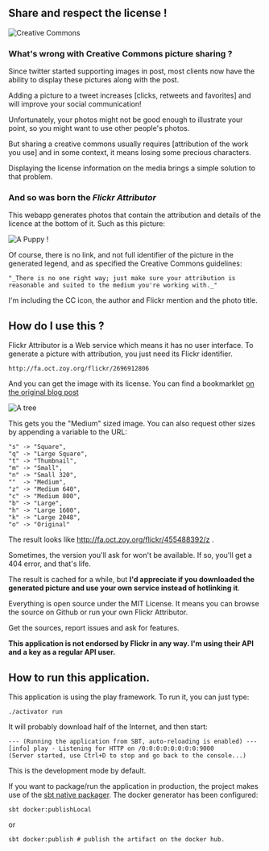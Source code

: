 ## Share and respect the license !

![Creative Commons](http://fa.oct.zoy.org/flickr/6709759539)

### What's wrong with Creative Commons picture sharing ?

Since twitter started supporting images in post, most clients now have the ability to display these pictures along with the post.

Adding a picture to a tweet increases [clicks, retweets and favorites] and will improve your social communication!

Unfortunately, your photos might not be good enough to illustrate your point, so you might want to use other people's photos.

But sharing a creative commons usually requires [attribution of the work you use] and in some context, it means losing some precious characters.

Displaying the license information on the media brings a simple solution to that problem.

### And so was born the *Flickr Attributor*

This webapp generates photos that contain the attribution and details of the licence at the bottom of it. Such as this picture:

![A Puppy !](http://fa.oct.zoy.org/flickr/8165495019)

Of course, there is no link, and not full identifier of the picture in the generated legend, and as specified the Creative Commons guidelines:


	"_There is no one right way; just make sure your attribution is reasonable and suited to the medium you're working with._"


I'm including the CC icon, the author and Flickr mention and the photo title.

## How do I use this ?

Flickr Attributor is a Web service which means it has no user interface. To generate a picture with attribution, you just need its Flickr identifier.

```
http://fa.oct.zoy.org/flickr/2696912806
```

And you can get the image with its license. You can find a bookmarklet [on the original blog post](http://oct.zoy.org/2014/09/08/the-flickr-attributor.html)

![A tree](http://fa.oct.zoy.org/flickr/2696912806)

This gets you the "Medium" sized image. You can also request other sizes by appending a variable to the URL:

```
"s" -> "Square",
"q" -> "Large Square",
"t" -> "Thumbnail",
"m" -> "Small",
"n" -> "Small 320",
""  -> "Medium",
"z" -> "Medium 640",
"c" -> "Medium 800",
"b" -> "Large",
"h" -> "Large 1600",
"k" -> "Large 2048",
"o" -> "Original"
```

The result looks like http://fa.oct.zoy.org/flickr/455488392/z .

Sometimes, the version you'll ask for won't be available. If so, you'll get a 404 error, and that's life.

The result is cached for a while, but **I'd appreciate if you downloaded the generated picture and use your own service instead of hotlinking it**.

Everything is open source under the MIT License. It means you can browse the source on Github or run your own Flickr Attributor.

Get the sources, report issues and ask for features.


**This application is not endorsed by Flickr in any way. I'm using their API and a key as a regular API user.**

## How to run this application.

This application is using the play framework. To run it, you can just type:

```
./activator run
```

It will probably download half of the Internet, and then start:

```
--- (Running the application from SBT, auto-reloading is enabled) ---
[info] play - Listening for HTTP on /0:0:0:0:0:0:0:0:9000
(Server started, use Ctrl+D to stop and go back to the console...)
```

This is the development mode by default.

If you want to package/run the application in production, the project makes use of the [sbt native packager](http://www.scala-sbt.org/sbt-native-packager/GettingStartedApplications/index.html). The docker generator has been configured:

```
sbt docker:publishLocal
```

or

```
sbt docker:publish # publish the artifact on the docker hub.
```